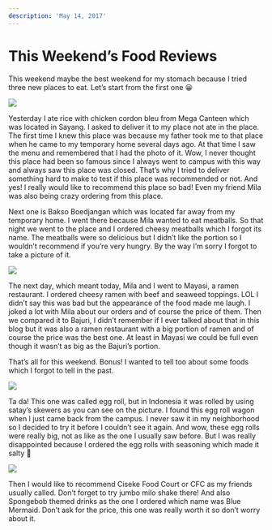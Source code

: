 ```yaml
---
description: 'May 14, 2017'
---
```


# This Weekend’s Food Reviews

This weekend maybe the best weekend for my stomach because I tried three new places to eat. Let’s start from the first one 😀

![](http://blogs.unpad.ac.id/realicejoanne/files/2017/05/696957-e1499506201534-300x169.jpg)

Yesterday I ate rice with chicken cordon bleu from Mega Canteen which was located in Sayang. I asked to deliver it to my place not ate in the place. The first time I knew this place was because my father took me to that place when he came to my temporary home several days ago. At that time I saw the menu and remembered that I had the photo of it. Wow, I never thought this place had been so famous since I always went to campus with this way and always saw this place was closed. That’s why I tried to deliver something hard to make to test if this place was recommended or not. And yes! I really would like to recommend this place so bad! Even my friend Mila was also being crazy ordering from this place.

Next one is Bakso Boedjangan which was located far away from my temporary home. I went there because Mila wanted to eat meatballs. So that night we went to the place and I ordered cheesy meatballs which I forgot its name. The meatballs were so delicious but I didn’t like the portion so I wouldn’t recommend if you’re very hungry. By the way I’m sorry I forgot to take a picture of it.

![](http://blogs.unpad.ac.id/realicejoanne/files/2017/05/696329-169x300.jpg)

The next day, which meant today, Mila and I went to Mayasi, a ramen restaurant. I ordered cheesy ramen with beef and seaweed toppings. LOL I didn’t say this was bad but the appearance of the food made me laugh. I joked a lot with Mila about our orders and of course the price of them. Then we compared it to Bajuri, I didn’t remember if I ever talked about that in this blog but it was also a ramen restaurant with a big portion of ramen and of course the price was the best one. At least in Mayasi we could be full even though it wasn’t as big as the Bajuri’s portion.

That’s all for this weekend. Bonus! I wanted to tell too about some foods which I forgot to tell in the past.

![](http://blogs.unpad.ac.id/realicejoanne/files/2017/05/696328-169x300.jpg)

Ta da! This one was called egg roll, but in Indonesia it was rolled by using satay’s skewers as you can see on the picture. I found this egg roll wagon when I just came back from the campus. I never saw it in my neighborhood so I decided to try it before I couldn’t see it again. And wow, these egg rolls were really big, not as like as the one I usually saw before. But I was really disappointed because I ordered the egg rolls with seasoning which made it salty 🙁

![](http://blogs.unpad.ac.id/realicejoanne/files/2017/04/547341-169x300.jpg)

Then I would like to recommend Ciseke Food Court or CFC as my friends usually called. Don’t forget to try jumbo milo shake there! And also Spongebob themed drinks as the one I ordered which name was Blue Mermaid. Don’t ask for the price, this one was really worth it so don’t worry about it.

